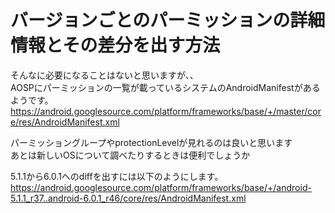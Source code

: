 # バージョンごとのパーミッションの詳細情報とその差分を出す方法  
そんなに必要になることはないと思いますが、、  
AOSPにパーミッションの一覧が載っているシステムのAndroidManifestがあるようです。  
https://android.googlesource.com/platform/frameworks/base/+/master/core/res/AndroidManifest.xml 

パーミッショングループやprotectionLevelが見れるのは良いと思います   
あとは新しいOSについて調べたりするときは便利でしょうか  
  
5.1.1から6.0.1へのdiffを出すには以下のようにします。  
https://android.googlesource.com/platform/frameworks/base/+/android-5.1.1_r37..android-6.0.1_r46/core/res/AndroidManifest.xml
